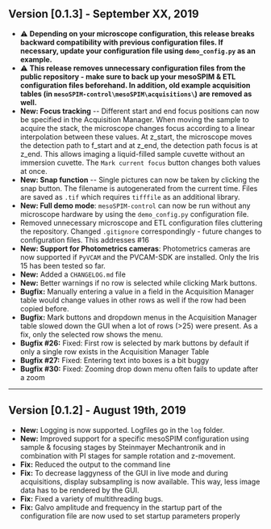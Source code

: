 ## Version [0.1.3] - September XX, 2019
* :warning: **Depending on your microscope configuration, this release breaks backward compatibility with previous configuration files. If necessary, update your configuration file using `demo_config.py` as an example.**
* :warning: **This release removes unnecessary configuration files from the public repository - make sure to back up your mesoSPIM & ETL configuration files beforehand. In addition, old example acquisition tables (in `mesoSPIM-control\mesoSPIM\acquisitions\`) are removed as well.** 
* **New: Focus tracking** -- Different start and end focus positions can now be specified in the Acquisition Manager. When moving the sample to acquire the stack, the microscope changes focus according to a linear interpolation between these values. At z_start, the microscope moves the detection path 
to f_start and at z_end, the detection path focus is at z_end. This allows imaging a liquid-filled sample cuvette without an immersion cuvette. The `Mark current focus` button changes both values at once. 
* **New: Snap function** -- Single pictures can now be taken by clicking the snap button. The filename is autogenerated from the current time. Files are saved as `.tif` which requires `tifffile` as an additional library.
* **New: Full demo mode**: `mesoSPIM-control` can now be run without any microscope hardware by using the `demo_config.py` configuration file. 
* Removed unnecessary microscope and ETL configuration files cluttering the repository. Changed `.gitignore` correspondingly - future changes to configuration files. This addresses #16 
* **New: Support for Photometrics cameras**: Photometrics cameras are now supported if `PyVCAM` and the PVCAM-SDK are installed. Only the Iris 15 has been tested so far.
* **New:** Added a `CHANGELOG.md` file
* **New:** Better warnings if no row is selected while clicking Mark buttons.
* **Bugfix:** Manually entering a value in a field in the Acquisition Manager table would change values in other rows as well if the row had been copied before.
* **Bugfix:** Mark buttons and dropdown menus in the Acquisition Manager table slowed down the GUI when a lot of rows (>25) were present. As a fix, only the selected row shows the menu.
* **Bugfix #26:** Fixed: First row is selected by mark buttons by default if only a single row exists in the Acquisition Manager Table
* **Bugfix #27:** Fixed: Entering text into boxes is a bit buggy
* **Bugfix #30:** Fixed: Zooming drop down menu often fails to update after a zoom

---

## Version [0.1.2] - August 19th, 2019
* **New:** Logging is now supported. Logfiles go in the `log` folder. 
* **New:** Improved support for a specific mesoSPIM configuration using sample & focusing stages by Steinmayer Mechantronik and in combination with PI stages for sample rotation and z-movement.
* **Fix:** Reduced the output to the command line
* **Fix:** To decrease laggyness of the GUI in live mode and during acquisitions, display subsampling is now available. This way, less image data has to be rendered by the GUI. 
* **Fix:** Fixed a variety of multithreading bugs.
* **Fix:** Galvo amplitude and frequency in the startup part of the configuration file are now used to set startup parameters properly